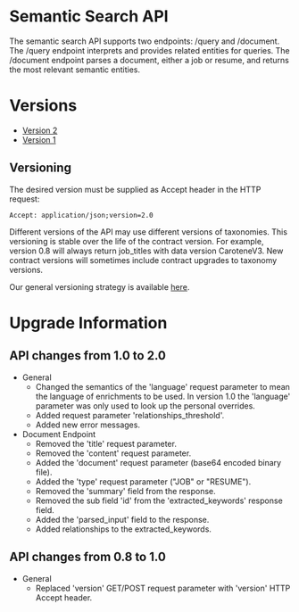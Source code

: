 Semantic Search API
===================

The semantic search API supports two endpoints: /query and /document.
The /query endpoint interprets and provides related entities for queries.
The /document endpoint parses a document, either a job or resume, and returns the most relevant semantic entities.

# Versions

-	[Version 2](SemanticSearch2)
-	[Version 1](SemanticSearch1)

## Versioning

The desired version must be supplied as Accept header in the HTTP request:

```
Accept: application/json;version=2.0
```

Different versions of the API may use different versions of taxonomies. This versioning is stable over the life of the contract version. For example, version 0.8 will always return job_titles with data version CaroteneV3. New contract versions will sometimes include contract upgrades to taxonomy versions.

Our general versioning strategy is available [here](Versioning.md).

# Upgrade Information


## API changes from 1.0 to 2.0

- General
	- Changed the semantics of the 'language' request parameter to mean the language of enrichments to be used. In version 1.0 the 'language' parameter was only used to look up the personal overrides.
	- Added request parameter 'relationships_threshold'.
	- Added new error messages.
- Document Endpoint
	- Removed the 'title' request parameter.
	- Removed the 'content' request parameter.
	- Added the 'document' request parameter (base64 encoded binary file).
	- Added the 'type' request parameter ("JOB" or "RESUME").
	- Removed the 'summary' field from the response.
	- Removed the sub field 'id' from the 'extracted_keywords' response field.
	- Added the 'parsed_input' field to the response.
	- Added relationships to the extracted_keywords.

## API changes from 0.8 to 1.0

- General
	- Replaced 'version' GET/POST request parameter with 'version' HTTP Accept header.
